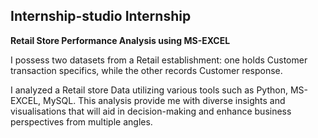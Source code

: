 ## Internship-studio Internship ##

**Retail Store Performance Analysis using MS-EXCEL**

I possess two datasets from a Retail establishment: one holds Customer transaction specifics, while the other records Customer response. 

I analyzed a Retail store Data utilizing various tools such as Python, MS-EXCEL, MySQL. This analysis provide me with diverse insights and visualisations that will aid in decision-making and enhance business perspectives from multiple angles.
